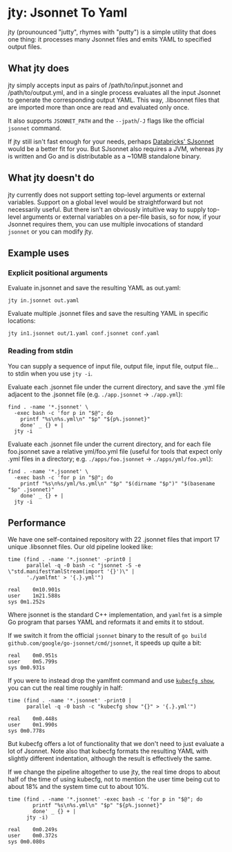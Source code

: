 # jty: Jsonnet To Yaml

jty (prounounced "jutty", rhymes with "putty") is a simple utility that does one thing:
it processes many Jsonnet files and emits YAML to specified output files.

## What jty does

jty simply accepts input as pairs of /path/to/input.jsonnet and /path/to/output.yml, and in a single process evaluates all the input Jsonnet to generate the corresponding output YAML.
This way, .libsonnet files that are imported more than once are read and evaluated only once.

It also supports `JSONNET_PATH` and the `--jpath`/`-J` flags like the official `jsonnet` command.

If jty still isn't fast enough for your needs,
perhaps [Databricks' SJsonnet](https://databricks.com/blog/2018/10/12/writing-a-faster-jsonnet-compiler.html)
would be a better fit for you.
But SJsonnet also requires a JVM, whereas jty is written and Go and is distributable as a ~10MB standalone binary.

## What jty doesn't do

jty currently does not support setting top-level arguments or external variables.
Support on a global level would be straightforward but not necessarily useful.
But there isn't an obviously intuitive way to supply top-level arguments or external variables on a per-file basis,
so for now, if your Jsonnet requires them, you can use multiple invocations of standard `jsonnet` or you can modify jty.

## Example uses

### Explicit positional arguments

Evaluate in.jsonnet and save the resulting YAML as out.yaml:

    jty in.jsonnet out.yaml

Evaluate multiple .jsonnet files and save the resulting YAML in specific locations:

    jty in1.jsonnet out/1.yaml conf.jsonnet conf.yaml

### Reading from stdin

You can supply a sequence of input file, output file, input file, output file...
to stdin when you use `jty -i`.

Evaluate each .jsonnet file under the current directory,
and save the .yml file adjacent to the .jsonnet file
(e.g. `./app.jsonnet` -> `./app.yml`):

    find . -name '*.jsonnet' \
      -exec bash -c 'for p in "$@"; do
        printf "%s\n%s.yml\n" "$p" "${p%.jsonnet}"
        done' _ {} + |
      jty -i

Evaluate each .jsonnet file under the current directory,
and for each file foo.jsonnet save a relative yml/foo.yml file
(useful for tools that expect only .yml files in a directory;
e.g. `./apps/foo.jsonnet` -> `./apps/yml/foo.yml`):

    find . -name '*.jsonnet' \
      -exec bash -c 'for p in "$@"; do
        printf "%s\n%s/yml/%s.yml\n" "$p" "$(dirname "$p")" "$(basename "$p" .jsonnet)"
        done' _ {} + |
      jty -i

## Performance

We have one self-contained repository with 22 .jsonnet files that import 17 unique .libsonnet files.
Our old pipeline looked like:

```
time (find . -name '*.jsonnet' -print0 |
      parallel -q -0 bash -c "jsonnet -S -e \"std.manifestYamlStream(import '{}')\" |
      './yamlfmt' > '{.}.yml'")

real	0m10.901s
user	1m21.588s
sys	0m1.252s
```

Where jsonnet is the standard C++ implementation, and `yamlfmt` is a simple Go program that parses YAML and reformats it and emits it to stdout.

If we switch it from the official `jsonnet` binary to the result of `go build github.com/google/go-jsonnet/cmd/jsonnet`, it speeds up quite a bit:

```
real	0m0.951s
user	0m5.799s
sys	0m0.931s
```

If you were to instead drop the yamlfmt command and use [`kubecfg show`](https://github.com/bitnami/kubecfg), you can cut the real time roughly in half:

```
time (find . -name '*.jsonnet' -print0 |
      parallel -q -0 bash -c "kubecfg show "{}" > '{.}.yml'")

real	0m0.448s
user	0m1.990s
sys	0m0.778s
```

But kubecfg offers a lot of functionality that we don't need to just evaluate a lot of Jsonnet.
Note also that kubecfg formats the resulting YAML with slightly different indentation,
although the result is effectively the same.

If we change the pipeline altogether to use jty, the real time drops to about half of the time of using kubecfg,
not to mention the user time being cut to about 18% and the system time cut to about 10%.

```
time (find . -name '*.jsonnet' -exec bash -c 'for p in "$@"; do
        printf "%s\n%s.yml\n" "$p" "${p%.jsonnet}"
        done' _ {} + |
      jty -i)

real	0m0.249s
user	0m0.372s
sys	0m0.080s
```
